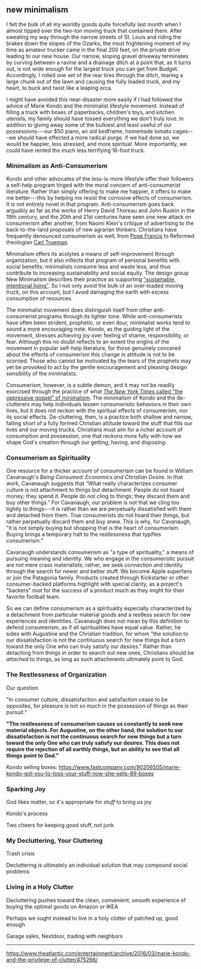 ## new minimalism

I felt the bulk of all my worldly goods quite forcefully last month when I almost tipped over the two-ton moving truck that contained them. After sweating my way through the narrow streets of St. Louis and riding the brakes down the slopes of the Ozarks, the most frightening moment of my time as amateur trucker came in the final 200 feet, on the private drive leading to our new house. Our narrow, sloping gravel driveway terminates by curving between a ravine and a drainage ditch at a point that, as it turns out, is not wide enough for the largest truck you can get from Budget. Accordingly, I rolled one set of the rear tires through the ditch, tearing a large chunk out of the lawn and causing the fully loaded truck, and my heart, to buck and twist like a leaping orca. 

I might have avoided this near-disaster more easily if I had followed the advice of Marie Kondo and the minimalist lifestyle movement. Instead of filling a truck with boxes of paperbacks, children's toys, and kitchen utensils, my family should have tossed everything we don't truly love. In addition to giving away some of the bulkiest and least useful of our possessions---our $50 piano, an old bedframe, homemade tomato cages---we should have effected a more radical purge. If we had done so, we would be happier, less stressed, and more spiritual. More importantly, we could have rented the much less terrifying 16-foot truck. 

### Minimalism as Anti-Consumerism

Kondo and other advocates of the less-is-more lifestyle offer their followers a self-help program tinged with the moral concern of anti-consumerist literature. Rather than simply offering to make me happier, it offers to make me better---this by helping me resist the corrosive effects of consumerism. It is not entirely novel in that program. Anti-consumerism goes back arguably as far as the works of Henry David Thoreau and John Ruskin in the 19th century, and the 20th and 21st centuries have seen one new attack on consumerism after another, from Naomi Klein's critique of advertising to the back-to-the-land proposals of new agrarian thinkers. Christians have frequently denounced consumerism as well, from [Pope Francis](http://www.catholicherald.co.uk/news/2013/08/05/pope-denounces-comsumerism-as-a-poison/) to Reformed theologian [Carl Trueman](http://qideas.org/articles/consumerism-and-the-church-an-interview-with-carl-trueman/).

Minimalism offers its acolytes a means of self-improvement through organization, but it also inflects that program of personal benefits with social benefits: minimalists consume less and waste less, and thus contribute to increasing sustainability and social equity. The design group New Minimalism describes their practice as supporting ["sustainable, intentional living"](http://www.newminimalism.com/the-book/). So I not only avoid the bulk of an over-loaded moving truck, on this account, but I avoid damaging the earth with excess consumption of resources. 

The minimalist movement does distinguish itself from other anti-consumerist programs through its lighter tone. While anti-consumerists have often been strident, prophetic, or even dour, minimalist works tend to sound a more encouraging note. Kondo, as the guiding light of the movement, stresses achieving joy over feeling of shame, responsibility, or fear. Although this no doubt reflects to an extent the origins of the movement in popular self-help literature, for those genuinely concered about the effects of consumerism this change in attitude is not to be scorned. Those who cannot be motivated by the tears of the prophets may yet be provoked to act by the gentle encouragement and pleasing design sensibility of the minimalists.

Consumerism, however, is a subtle demon, and it may not be readily exorcised through the practice of what [*The New York Times* called "the oppressive gospel" of minimalism](https://www.nytimes.com/2016/07/31/magazine/the-oppressive-gospel-of-minimalism.html). The minimalism of Kondo and the de-clutterers may help individuals lessen consumeristic behaviors in their own lives, but it does not reckon with the spiritual effects of consumerism, nor its social effects. De-cluttering, then, is a practice both shallow and narrow, falling short of a fully formed Christian attitude toward the stuff that fills our lives and our moving trucks. Christians must aim for a richer account of consumption and possession, one that reckons more fully with how we shape God's creation through our getting, having, and disposing.

### Consumerism as Spirituality

One resource for a thicker account of consumerism can be found in William Cavanaugh's *Being Consumed: Economics and Christian Desire.* In that work, Cavanaugh suggests that “What really characterizes consumer culture is not attachment to things but detachment. People do not hoard money; they spend it. People do not cling to things; they discard them and buy other things.” For Cavanaugh, our problem is not that we cling too tightly to things---it is rather than we are perpetually dissatisfied with them and detached from them. True consumerists do not hoard their things, but rather perpetually discard them and buy anew. This is why, for Cavanaugh, "it is not simply buying but shopping that is the heart of consumerism. Buying brings a temporary halt to the restlessness that typifies consumerism.”

Cavanaugh understands consumerism as "a type of spirituality," a means of pursuing meaning and identity. We who engage in the consumeristic pursuit are not mere crass materialists; rather, we seek connection and identity through the search for newer and better stuff. We become Apple superfans or join the Patagonia family. Products created through Kickstarter or other consumer-backed platforms highlight with special clarity, as a project's "backers" root for the success of a product much as they might for their favorite football team. 

So we can define consumerism as a spirituality especially characterized by a detachment from particular material goods and a restless search for new experiences and identities. Cavanaugh does not mean by this definition to defend consumerism, as if all spiritualities have equal value. Rather, he sides with Augustine and the Christian tradition, for whom "the solution to our dissatisfaction is not the continuous search for new things but a turn toward the only One who can truly satisfy our desires." Rather than detaching from things in order to search out new ones, Christians should be *attached* to things, as long as such attachments ultimately point to God. 

### The Restlessness of Organization

Our question 

"In consumer culture, dissatisfaction and satisfaction cease to be opposites, for pleasure is not so much in the possession of things as their pursuit."

**"The restlessness of consumerism causes us constantly to seek new material objects. For Augustine, on the other hand, the solution to our dissatisfaction is not the continuous search for new things but a turn toward the only One who can truly satisfy our desires. This does not require the rejection of all earthly things, but an ability to see that all things point to God."**






Kondo selling boxes: https://www.fastcompany.com/90206505/marie-kondo-got-you-to-toss-your-stuff-now-she-sells-89-boxes

### Sparking Joy

God likes matter, so it's appropriate for *stuff* to bring us joy

Kondo's process

Two cheers for keeping good stuff, not junk

### My Decluttering, Your Cluttering

Trash crisis

Decluttering is ultimately an individual solution that may compound social problems

### Living in a Holy Clutter

Decluttering pushes toward the clean, convenient, smooth experience of buying the optimal goods on Amazon or IKEA

Perhaps we ought instead to live in a holy clutter of patched up, good enough

Garage sales, Nextdoor, trading with neighbors

***

https://www.theatlantic.com/entertainment/archive/2016/03/marie-kondo-and-the-privilege-of-clutter/475266/

